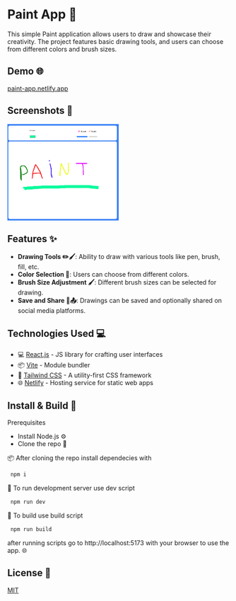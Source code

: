 # Paint App 🎨

This simple Paint application allows users to draw and showcase their creativity. The project features basic drawing tools, and users can choose from different colors and brush sizes.

  ## Demo  🌐
 [paint-app.netlify.app](https://vite-paint-app.netlify.app/) 

## Screenshots 📸
<div style="display: flex; flex-direction: row;">
    <img src="screenshots/paint-app.png" alt="Home Page" style="width: 50%; margin-right: 4%;">
</div>

## Features ✨

- **Drawing Tools ✏️🖌️**: Ability to draw with various tools like pen, brush, fill, etc.
- **Color Selection 🎨**: Users can choose from different colors.
- **Brush Size Adjustment 🖌️**: Different brush sizes can be selected for drawing.
- **Save and Share 💾📤**: Drawings can be saved and optionally shared on social media platforms.

## Technologies Used 💻


- 💻 [React.js](https://reactjs.org/) - JS library for crafting user interfaces
- 📦 [Vite](https://vitejs.dev/) - Module bundler
- 🎨 [Tailwind CSS](https://tailwindcss.com/) - A utility-first CSS framework
- 🌐 [Netlify](https://www.netlify.com/) - Hosting service for static web apps

## Install & Build 🔧

Prerequisites

- Install Node.js ⚙️
- Clone the repo 🔄

📦 After cloning the repo install dependecies with

 ```sh 
  npm i
```
📡 To run development server use dev script
 ```sh 
  npm run dev
```
🔧 To build use build script
 ```sh 
  npm run build
```
after running scripts go to http://localhost:5173 with your browser to use the app. 🌐







## License 📄

[MIT](https://choosealicense.com/licenses/mit/)
